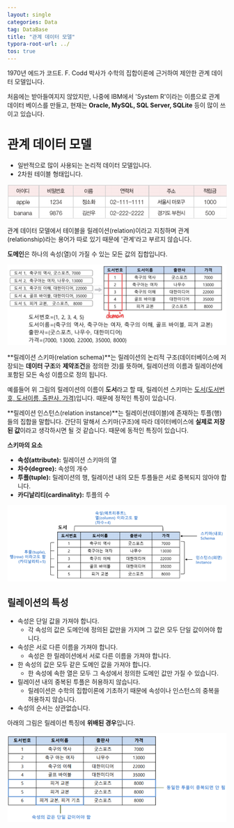 ```yaml
---
layout: single
categories: Data
tag: DataBase
title: "관계 데이터 모델"
typora-root-url: ../
tos: true
---
```


1970년 에드가 코드E. F. Codd 박사가 수학의 집합이론에 근거하여 제안한 관계 데이터 모델입니다.

처음에는 받아들여지지 않았지만, 나중에 IBM에서 'System R'이라는 이름으로 관계 데이터 베이스를 만들고, 현재는 **Oracle, MySQL, SQL Server, SQLite** 등이 많이 쓰이고 있습니다.



# 관계 데이터 모델

- 일반적으로 많이 사용되는 논리적 데이터 모델입니다.
- 2차원 테이블 형태입니다.

![image-20240314102922423](/images/2024-03-14-relation-data-model/image-20240314102922423.png)



관계 데이터 모델에서 테이블을 릴레이션(relation)이라고 지칭하며 관계(relationship)라는 용어가 따로 있기 때문에 '관계'라고 부르지 않습니다.



**도메인**은 하나의 속성(열)이 가질 수 있는 모든 값의 집합입니다.

<img src="/images/2024-03-14-relation-data-model/image-20240314103145986.png" alt="image-20240314103145986" style="zoom:50%;" />



**릴레이션 스키마(relation schema)**는 릴레이션의 논리적 구조(데이터베이스에 저장되는 **데이터 구조**와 **제약조건**을 정의한 것)를 뜻하며, 릴레이션의 이름과 릴레이션에 포함된 모든 속성 이름으로 정의 됩니다. 

예를들어 위 그림의 릴레이션의 이름이 **도서**라고 할 때, 릴레이션 스키마는 <u>도서(도서번호, 도서이름, 출판사, 가격)</u>입니다. 때문에 정적인 특징이 있습니다.



**릴레이션 인스턴스(relation instance)**는 릴레이션(테이블)에 존재하는 투플(행)들의 집합을 말합니다. 간단히 말해서 스키마(구조)에 따라 데이터베이스에 **실제로 저장된 값**이라고 생각하시면 될 것 같습니다. 때문에 동적인 특징이 있습니다.



**스키마의 요소**

- **속성(attribute):** 릴레이션 스키마의 열
- **차수(degree):** 속성의 개수
- **투플(tuple):** 릴레이션의 행, 릴레이션 내의 모든 투플들은 서로 중복되지 않아야 합니다.
- **카디날리티(cardinality):** 투플의 수



![image-20240314104115593](/images/2024-03-14-relation-data-model/image-20240314104115593.png)



## 릴레이션의 특성

- 속성은 단일 값을 가져야 합니다.
  - 각 속성의 값은 도메인에 정의된 값만을 가지며 그 값은 모두 단일 값이어야 합니다.
- 속성은 서로 다른 이름을 가져야 합니다.
  - 속성은 한 릴레이션에서 서로 다른 이름을 가져야 합니다.
- 한 속성의 값은 모두 같은 도메인 값을 가져야 합니다.
  - 한 속성에 속한 열은 모두 그 속성에서 정의한 도메인 값만 가질 수 있습니다.
- 릴레이션 내의 중복된 투플은 허용하지 않습니다.
  - 릴레이션은 수학의 집합이론에 기초하기 때문에 속성이나 인스턴스의 중복을 허용하지 않습니다.
- 속성의 순서는 상관없습니다.



아래의 그림은 릴레이션 특징에 **위배된 경우**입니다.

![image-20240314104709191](/images/2024-03-14-relation-data-model/image-20240314104709191.png)

